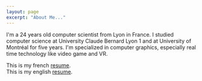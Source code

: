 ```yaml
---
layout: page
excerpt: "About Me..."
---
```



I'm a 24 years old computer scientist from Lyon in France. I studied computer science at University Claude Bernard Lyon 1 and at University of Montréal for five years. I'm specialized in computer graphics, especially real time technology like video game and VR.  
    

This is my french [resume](/RobinDonnay/pdf/CV_Robin_Donnay_FR.pdf).  
This is my english [resume](/RobinDonnay/pdf/CV_Robin_Donnay_EN.pdf).